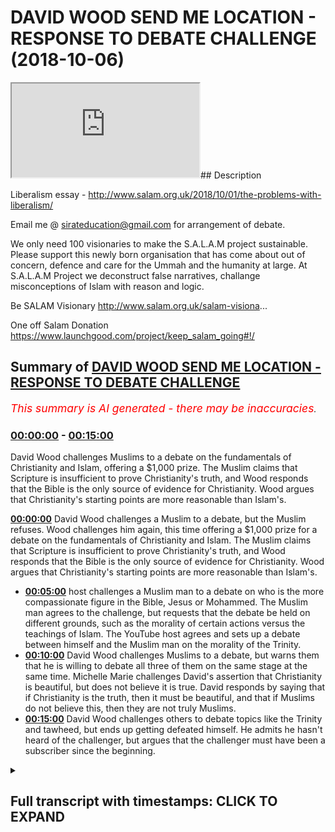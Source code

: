 # DAVID WOOD SEND ME LOCATION - RESPONSE TO DEBATE CHALLENGE (2018-10-06)

<iframe loading='lazy' src='https://www.youtube.com/embed/Hax68VgkjuQ'></iframe>## Description

Liberalism essay - 
http://www.salam.org.uk/2018/10/01/the-problems-with-liberalism/

Email me @ sirateducation@gmail.com for arrangement of debate. 

We only need 100 visionaries to make the S.A.L.A.M project sustainable. Please support this newly born organisation that has come about out of concern, defence and care for the Ummah and the humanity at large. At S.A.L.A.M Project we deconstruct false narratives, challange misconceptions of Islam with reason and logic. 

Be SALAM Visionary 
http://www.salam.org.uk/salam-visiona...

One off Salam Donation
https://www.launchgood.com/project/keep_salam_going#!/

## Summary of [DAVID WOOD SEND ME LOCATION - RESPONSE TO DEBATE CHALLENGE](https://www.youtube.com/watch?v=Hax68VgkjuQ)


*<span style="color:red; font-size:125%">This summary is AI generated - there may be inaccuracies</span>. [](/)*

### [00:00:00](https://www.youtube.com/watch?v=Hax68VgkjuQ&t=0) - [00:15:00](https://www.youtube.com/watch?v=Hax68VgkjuQ&t=900)

David Wood challenges Muslims to a debate on the fundamentals of Christianity and Islam, offering a $1,000 prize. The Muslim claims that Scripture is insufficient to prove Christianity's truth, and Wood responds that the Bible is the only source of evidence for Christianity. Wood argues that Christianity's starting points are more reasonable than Islam's.

**[00:00:00](https://www.youtube.com/watch?v=Hax68VgkjuQ&t=0)** David Wood challenges a Muslim to a debate, but the Muslim refuses. Wood challenges him again, this time offering a $1,000 prize for a debate on the fundamentals of Christianity and Islam. The Muslim claims that Scripture is insufficient to prove Christianity's truth, and Wood responds that the Bible is the only source of evidence for Christianity. Wood argues that Christianity's starting points are more reasonable than Islam's.
* **[00:05:00](https://www.youtube.com/watch?v=Hax68VgkjuQ&t=300)**  host challenges a Muslim man to a debate on who is the more compassionate figure in the Bible, Jesus or Mohammed. The Muslim man agrees to the challenge, but requests that the debate be held on different grounds, such as the morality of certain actions versus the teachings of Islam. The YouTube host agrees and sets up a debate between himself and the Muslim man on the morality of the Trinity.
* **[00:10:00](https://www.youtube.com/watch?v=Hax68VgkjuQ&t=600)** David Wood challenges Muslims to a debate, but warns them that he is willing to debate all three of them on the same stage at the same time. Michelle Marie challenges David's assertion that Christianity is beautiful, but does not believe it is true. David responds by saying that if Christianity is the truth, then it must be beautiful, and that if Muslims do not believe this, then they are not truly Muslims.
* **[00:15:00](https://www.youtube.com/watch?v=Hax68VgkjuQ&t=900)** David Wood challenges others to debate topics like the Trinity and tawheed, but ends up getting defeated himself. He admits he hasn't heard of the challenger, but argues that the challenger must have been a subscriber since the beginning.

<details><summary><h2>Full transcript with timestamps: CLICK TO EXPAND</h2></summary>

[0:00:00](https://youtu.be/Hax68VgkjuQ?t=0) I give Salam to my people in Bangladesh  
[0:00:04](https://youtu.be/Hax68VgkjuQ?t=4) Salam to the people of Marrakesh Salam  
[0:00:08](https://youtu.be/Hax68VgkjuQ?t=8) aleikum I mentor a better care to  
[0:00:10](https://youtu.be/Hax68VgkjuQ?t=10) brothers and sisters in dear friends  
[0:00:11](https://youtu.be/Hax68VgkjuQ?t=11) welcome to another episode of the house  
[0:00:12](https://youtu.be/Hax68VgkjuQ?t=12) show before I start one and praise Allah  
[0:00:14](https://youtu.be/Hax68VgkjuQ?t=14) subhana WA Ta'ala the most merciful the  
[0:00:15](https://youtu.be/Hax68VgkjuQ?t=15) most trust all praises glory and  
[0:00:16](https://youtu.be/Hax68VgkjuQ?t=16) gratitude belongs him for the work that  
[0:00:17](https://youtu.be/Hax68VgkjuQ?t=17) we do if you can support us with your  
[0:00:19](https://youtu.be/Hax68VgkjuQ?t=19) dwars  
[0:00:19](https://youtu.be/Hax68VgkjuQ?t=19) if you have financial means at the link  
[0:00:21](https://youtu.be/Hax68VgkjuQ?t=21) below whatever you can even share this  
[0:00:23](https://youtu.be/Hax68VgkjuQ?t=23) video it would mean a lot to us because  
[0:00:24](https://youtu.be/Hax68VgkjuQ?t=24) then we can bring you these videos not  
[0:00:25](https://youtu.be/Hax68VgkjuQ?t=25) only that we're gonna be bringing you  
[0:00:26](https://youtu.be/Hax68VgkjuQ?t=26) some debates so if you guys remember  
[0:00:29](https://youtu.be/Hax68VgkjuQ?t=29) none in Muhammad's job shadow for the  
[0:00:30](https://youtu.be/Hax68VgkjuQ?t=30) new show the booth we done a video  
[0:00:32](https://youtu.be/Hax68VgkjuQ?t=32) reacting to David Wood now David Wood  
[0:00:35](https://youtu.be/Hax68VgkjuQ?t=35) who is this person cuz we need to  
[0:00:36](https://youtu.be/Hax68VgkjuQ?t=36) understand the person who is dealing  
[0:00:37](https://youtu.be/Hax68VgkjuQ?t=37) with you here David Wood is someone I  
[0:00:39](https://youtu.be/Hax68VgkjuQ?t=39) can clearly say a staunch enemy of Islam  
[0:00:41](https://youtu.be/Hax68VgkjuQ?t=41) to be frank Accord any different he's  
[0:00:44](https://youtu.be/Hax68VgkjuQ?t=44) such an enemy that he goes to the levels  
[0:00:47](https://youtu.be/Hax68VgkjuQ?t=47) of losing his dignity no it is it is  
[0:00:50](https://youtu.be/Hax68VgkjuQ?t=50) because if someone hates me knowledge if  
[0:00:53](https://youtu.be/Hax68VgkjuQ?t=53) someone hates someone so much if I can  
[0:00:54](https://youtu.be/Hax68VgkjuQ?t=54) lose if it causes me to lose my dignity  
[0:00:57](https://youtu.be/Hax68VgkjuQ?t=57) that means psychologically up here I'm  
[0:00:59](https://youtu.be/Hax68VgkjuQ?t=59) not trying to do personal attacks at  
[0:01:00](https://youtu.be/Hax68VgkjuQ?t=60) home and I'm just sayin who is this  
[0:01:01](https://youtu.be/Hax68VgkjuQ?t=61) person this is a person in another  
[0:01:03](https://youtu.be/Hax68VgkjuQ?t=63) interview which he claimed that he was a  
[0:01:06](https://youtu.be/Hax68VgkjuQ?t=66) business this person who wanted to kill  
[0:01:08](https://youtu.be/Hax68VgkjuQ?t=68) his father and I played the recordings  
[0:01:10](https://youtu.be/Hax68VgkjuQ?t=70) you can play for yourself you have some  
[0:01:11](https://youtu.be/Hax68VgkjuQ?t=71) crazy stuff now I decided to kill my dad  
[0:01:16](https://youtu.be/Hax68VgkjuQ?t=76) and I decided to do it in a brutal  
[0:01:19](https://youtu.be/Hax68VgkjuQ?t=79) fashion not a not a gunshot or anything  
[0:01:21](https://youtu.be/Hax68VgkjuQ?t=81) I was gonna do with a hammer when I  
[0:01:24](https://youtu.be/Hax68VgkjuQ?t=84) walked up to my dad I've got a hammer in  
[0:01:26](https://youtu.be/Hax68VgkjuQ?t=86) my hand and I hit him in the head seven  
[0:01:31](https://youtu.be/Hax68VgkjuQ?t=91) or eight times with a ball-peen hammer  
[0:01:33](https://youtu.be/Hax68VgkjuQ?t=93) and so I thought he was dead and I just  
[0:01:36](https://youtu.be/Hax68VgkjuQ?t=96) left he was a very problematic person  
[0:01:38](https://youtu.be/Hax68VgkjuQ?t=98) now in the image that you can see in  
[0:01:40](https://youtu.be/Hax68VgkjuQ?t=100) front he's dressed up as a woman now the  
[0:01:42](https://youtu.be/Hax68VgkjuQ?t=102) question that needs to ask is why would  
[0:01:43](https://youtu.be/Hax68VgkjuQ?t=103) a man dressed up as a woman unless you  
[0:01:45](https://youtu.be/Hax68VgkjuQ?t=105) want to be a transgender yeah oh like I  
[0:01:48](https://youtu.be/Hax68VgkjuQ?t=108) said before you've lost your dignity so  
[0:01:50](https://youtu.be/Hax68VgkjuQ?t=110) words even with such a man and the only  
[0:01:51](https://youtu.be/Hax68VgkjuQ?t=111) reason we're doing this is to further  
[0:01:54](https://youtu.be/Hax68VgkjuQ?t=114) expose him that's why now this the  
[0:01:56](https://youtu.be/Hax68VgkjuQ?t=116) reason we're doing otherwise I'm being  
[0:01:57](https://youtu.be/Hax68VgkjuQ?t=117) honest I don't believe this person  
[0:01:59](https://youtu.be/Hax68VgkjuQ?t=119) should even be debated because he has no  
[0:02:01](https://youtu.be/Hax68VgkjuQ?t=121) dignity there is some Christians that  
[0:02:03](https://youtu.be/Hax68VgkjuQ?t=123) colorsmart says in the Quran laces are  
[0:02:04](https://youtu.be/Hax68VgkjuQ?t=124) all Christians are the same so there are  
[0:02:06](https://youtu.be/Hax68VgkjuQ?t=126) some that I could handle we go to the  
[0:02:07](https://youtu.be/Hax68VgkjuQ?t=127) pass summit and a good people they talk  
[0:02:09](https://youtu.be/Hax68VgkjuQ?t=129) to us they want a reason they want to  
[0:02:10](https://youtu.be/Hax68VgkjuQ?t=130) understand and luck always wanted Isis  
[0:02:12](https://youtu.be/Hax68VgkjuQ?t=132) come to common terms between you and  
[0:02:13](https://youtu.be/Hax68VgkjuQ?t=133) them  
[0:02:13](https://youtu.be/Hax68VgkjuQ?t=133) but this man is not the same and he will  
[0:02:15](https://youtu.be/Hax68VgkjuQ?t=135) not be treated the same cause we're  
[0:02:16](https://youtu.be/Hax68VgkjuQ?t=136) gonna be very frank we're not here to  
[0:02:18](https://youtu.be/Hax68VgkjuQ?t=138) Haywood no no no no no we're here to get  
[0:02:20](https://youtu.be/Hax68VgkjuQ?t=140) to the point and deal with the matter  
[0:02:22](https://youtu.be/Hax68VgkjuQ?t=142) head-on  
[0:02:22](https://youtu.be/Hax68VgkjuQ?t=142) so since we've got a little bit of  
[0:02:24](https://youtu.be/Hax68VgkjuQ?t=144) understanding who is this person from  
[0:02:25](https://youtu.be/Hax68VgkjuQ?t=145) the images below he dropped you poor  
[0:02:27](https://youtu.be/Hax68VgkjuQ?t=147) challenge out to him you said to him  
[0:02:29](https://youtu.be/Hax68VgkjuQ?t=149) look they litter let's have a debate and  
[0:02:31](https://youtu.be/Hax68VgkjuQ?t=151) the videos that you reacted to was of  
[0:02:34](https://youtu.be/Hax68VgkjuQ?t=154) him not being able to answer a question  
[0:02:36](https://youtu.be/Hax68VgkjuQ?t=156) that he was posed from his religion  
[0:02:38](https://youtu.be/Hax68VgkjuQ?t=158) regarding a doctrine not side issues not  
[0:02:41](https://youtu.be/Hax68VgkjuQ?t=161) did Jesus have a yellow hair or blue  
[0:02:42](https://youtu.be/Hax68VgkjuQ?t=162) hair it was about Jesus dying and being  
[0:02:45](https://youtu.be/Hax68VgkjuQ?t=165) resurrected what was your challenges on  
[0:02:48](https://youtu.be/Hax68VgkjuQ?t=168) a reaction video of David Wood reacting  
[0:02:51](https://youtu.be/Hax68VgkjuQ?t=171) sorry you're answering attempting to  
[0:02:54](https://youtu.be/Hax68VgkjuQ?t=174) answer a question that was posed by  
[0:02:55](https://youtu.be/Hax68VgkjuQ?t=175) another Muslim guy in some conference or  
[0:02:57](https://youtu.be/Hax68VgkjuQ?t=177) some debate that was done and they were  
[0:02:58](https://youtu.be/Hax68VgkjuQ?t=178) very straightforward questions about the  
[0:03:00](https://youtu.be/Hax68VgkjuQ?t=180) personhood of Jesus Christ and the  
[0:03:02](https://youtu.be/Hax68VgkjuQ?t=182) doctrine of the Trinity yeah and what I  
[0:03:05](https://youtu.be/Hax68VgkjuQ?t=185) found shocking about those videos and  
[0:03:07](https://youtu.be/Hax68VgkjuQ?t=187) you can obviously refer to the other  
[0:03:08](https://youtu.be/Hax68VgkjuQ?t=188) videos I've done to see what I'm talking  
[0:03:09](https://youtu.be/Hax68VgkjuQ?t=189) about  
[0:03:10](https://youtu.be/Hax68VgkjuQ?t=190) well I found shocking about those videos  
[0:03:12](https://youtu.be/Hax68VgkjuQ?t=192) is that although the question was  
[0:03:14](https://youtu.be/Hax68VgkjuQ?t=194) practically very straightforward the  
[0:03:17](https://youtu.be/Hax68VgkjuQ?t=197) answer was all over the place and my  
[0:03:21](https://youtu.be/Hax68VgkjuQ?t=201) point there with with reaction to those  
[0:03:23](https://youtu.be/Hax68VgkjuQ?t=203) videos was that this man who has spent a  
[0:03:26](https://youtu.be/Hax68VgkjuQ?t=206) whole a jury of his adult life he  
[0:03:29](https://youtu.be/Hax68VgkjuQ?t=209) attacking Islam when it comes to  
[0:03:32](https://youtu.be/Hax68VgkjuQ?t=212) answering his own religion or trying to  
[0:03:35](https://youtu.be/Hax68VgkjuQ?t=215) justify his own religion he's not even  
[0:03:37](https://youtu.be/Hax68VgkjuQ?t=217) able to do so on a basic fundamental  
[0:03:39](https://youtu.be/Hax68VgkjuQ?t=219) doctrinal level he Ivan look at the  
[0:03:42](https://youtu.be/Hax68VgkjuQ?t=222) basics of his religion and make sense of  
[0:03:44](https://youtu.be/Hax68VgkjuQ?t=224) them okay so we did not show you put  
[0:03:46](https://youtu.be/Hax68VgkjuQ?t=226) challenge out to me I brought a  
[0:03:47](https://youtu.be/Hax68VgkjuQ?t=227) challenge out for him to talk about what  
[0:03:50](https://youtu.be/Hax68VgkjuQ?t=230) the debate question must be about the  
[0:03:52](https://youtu.be/Hax68VgkjuQ?t=232) fundamentals of both religion why why I  
[0:03:55](https://youtu.be/Hax68VgkjuQ?t=235) think why comma seats you why  
[0:03:56](https://youtu.be/Hax68VgkjuQ?t=236) fundamentally in order to prove anything  
[0:03:59](https://youtu.be/Hax68VgkjuQ?t=239) true or false  
[0:04:00](https://youtu.be/Hax68VgkjuQ?t=240) yeah we need to look at the first  
[0:04:02](https://youtu.be/Hax68VgkjuQ?t=242) principles of those things right in  
[0:04:03](https://youtu.be/Hax68VgkjuQ?t=243) physics and mathematics in philosophy  
[0:04:06](https://youtu.be/Hax68VgkjuQ?t=246) yeah the premise one of the best ways of  
[0:04:09](https://youtu.be/Hax68VgkjuQ?t=249) finding out if something is true or  
[0:04:10](https://youtu.be/Hax68VgkjuQ?t=250) false is what we call arguing from first  
[0:04:13](https://youtu.be/Hax68VgkjuQ?t=253) principles okay this is one of the best  
[0:04:15](https://youtu.be/Hax68VgkjuQ?t=255) if not the best way of arguing if not  
[0:04:18](https://youtu.be/Hax68VgkjuQ?t=258) the best way of ascertaining the truth  
[0:04:19](https://youtu.be/Hax68VgkjuQ?t=259) okay okay so when we argue from first  
[0:04:22](https://youtu.be/Hax68VgkjuQ?t=262) principles we look at the assumptions of  
[0:04:26](https://youtu.be/Hax68VgkjuQ?t=266) said the thing that is being supposed  
[0:04:28](https://youtu.be/Hax68VgkjuQ?t=268) yeah or that is being put forward okay  
[0:04:31](https://youtu.be/Hax68VgkjuQ?t=271) in this case I said what are the  
[0:04:32](https://youtu.be/Hax68VgkjuQ?t=272) assumptions what are the first  
[0:04:34](https://youtu.be/Hax68VgkjuQ?t=274) principles what are the beginnings what  
[0:04:36](https://youtu.be/Hax68VgkjuQ?t=276) are the epidemiological roots of  
[0:04:39](https://youtu.be/Hax68VgkjuQ?t=279) Christianity / Islam in both cases there  
[0:04:43](https://youtu.be/Hax68VgkjuQ?t=283) are different assumptions on the  
[0:04:45](https://youtu.be/Hax68VgkjuQ?t=285) personhood of Jesus Christ on God on  
[0:04:48](https://youtu.be/Hax68VgkjuQ?t=288) these on these key masses here so here  
[0:04:50](https://youtu.be/Hax68VgkjuQ?t=290) what we should be talking about is what  
[0:04:53](https://youtu.be/Hax68VgkjuQ?t=293) makes more sense from a rational a  
[0:04:56](https://youtu.be/Hax68VgkjuQ?t=296) textual and historical perspective does  
[0:05:00](https://youtu.be/Hax68VgkjuQ?t=300) the Trinity make more sense or does tell  
[0:05:04](https://youtu.be/Hax68VgkjuQ?t=304) he'd tell how you'd make more sense so  
[0:05:05](https://youtu.be/Hax68VgkjuQ?t=305) miss you do you see in this look forget  
[0:05:07](https://youtu.be/Hax68VgkjuQ?t=307) the branches and the leaves let's go to  
[0:05:09](https://youtu.be/Hax68VgkjuQ?t=309) the moon let's go to the roots yes well  
[0:05:10](https://youtu.be/Hax68VgkjuQ?t=310) well guess what well guess what yes he's  
[0:05:12](https://youtu.be/Hax68VgkjuQ?t=312) responded to the so Jesus see if he's up  
[0:05:16](https://youtu.be/Hax68VgkjuQ?t=316) for the challenge he seems I'm brief  
[0:05:18](https://youtu.be/Hax68VgkjuQ?t=318) that's it this one is actually not a  
[0:05:22](https://youtu.be/Hax68VgkjuQ?t=322) question for you but for some reason  
[0:05:24](https://youtu.be/Hax68VgkjuQ?t=324) that someone wants to post a video about  
[0:05:25](https://youtu.be/Hax68VgkjuQ?t=325) me because they keep my Twitter lit up  
[0:05:28](https://youtu.be/Hax68VgkjuQ?t=328) but David did you accept that the  
[0:05:31](https://youtu.be/Hax68VgkjuQ?t=331) challenge from that Muslim Dawa guy from  
[0:05:34](https://youtu.be/Hax68VgkjuQ?t=334) speakers corner police confirm or deny  
[0:05:36](https://youtu.be/Hax68VgkjuQ?t=336) that recently like over the past I don't  
[0:05:40](https://youtu.be/Hax68VgkjuQ?t=340) know two months there's been a bunch  
[0:05:42](https://youtu.be/Hax68VgkjuQ?t=342) from speakers corners guys Adnan Rashid  
[0:05:46](https://youtu.be/Hax68VgkjuQ?t=346) someone names Mohammed a job or  
[0:05:49](https://youtu.be/Hax68VgkjuQ?t=349) something like that and Ali da Wow  
[0:05:52](https://youtu.be/Hax68VgkjuQ?t=352) so I've seen those guys now one of those  
[0:05:55](https://youtu.be/Hax68VgkjuQ?t=355) guys I know I'm non Rashid I know I'm  
[0:05:57](https://youtu.be/Hax68VgkjuQ?t=357) familiar with in the other two guys  
[0:05:59](https://youtu.be/Hax68VgkjuQ?t=359) don't worry you're gonna get to know  
[0:06:01](https://youtu.be/Hax68VgkjuQ?t=361) each other as well don't recall that  
[0:06:02](https://youtu.be/Hax68VgkjuQ?t=362) we're watching it I may have I don't  
[0:06:03](https://youtu.be/Hax68VgkjuQ?t=363) know don't recall anything from them but  
[0:06:07](https://youtu.be/Hax68VgkjuQ?t=367) just to confirm here and you can send  
[0:06:09](https://youtu.be/Hax68VgkjuQ?t=369) them this video with this you give them  
[0:06:14](https://youtu.be/Hax68VgkjuQ?t=374) a timestamp so they know when to when to  
[0:06:17](https://youtu.be/Hax68VgkjuQ?t=377) see this yes I accept their challenge  
[0:06:21](https://youtu.be/Hax68VgkjuQ?t=381) whether they're a team or he's a  
[0:06:24](https://youtu.be/Hax68VgkjuQ?t=384) bereavement he's gonna debate the root  
[0:06:26](https://youtu.be/Hax68VgkjuQ?t=386) of the problem totally the intranet I  
[0:06:27](https://youtu.be/Hax68VgkjuQ?t=387) believe I believe is it they're talking  
[0:06:29](https://youtu.be/Hax68VgkjuQ?t=389) like one at a time I'm fine I confirm  
[0:06:32](https://youtu.be/Hax68VgkjuQ?t=392) that now there are multiple ways they  
[0:06:34](https://youtu.be/Hax68VgkjuQ?t=394) can do that they can contact a mosque  
[0:06:35](https://youtu.be/Hax68VgkjuQ?t=395) over here in the u.s. anywhere in the  
[0:06:38](https://youtu.be/Hax68VgkjuQ?t=398) u.s. I'll show up Salafi mosque  
[0:06:40](https://youtu.be/Hax68VgkjuQ?t=400) okay I'll be there anywhere he's brave  
[0:06:43](https://youtu.be/Hax68VgkjuQ?t=403) he's brave any he's brave  
[0:06:45](https://youtu.be/Hax68VgkjuQ?t=405) I believe he's been except the Cybermen  
[0:06:48](https://youtu.be/Hax68VgkjuQ?t=408) wherever wherever hopefully if you if  
[0:06:50](https://youtu.be/Hax68VgkjuQ?t=410) you're it's time for Chris Christian  
[0:06:51](https://youtu.be/Hax68VgkjuQ?t=411) president allows us in the country it'll  
[0:06:54](https://youtu.be/Hax68VgkjuQ?t=414) be really good if no we're discussing  
[0:06:56](https://youtu.be/Hax68VgkjuQ?t=416) you or they can contact the MSA the  
[0:07:00](https://youtu.be/Hax68VgkjuQ?t=420) Muslim Students Association and there  
[0:07:02](https://youtu.be/Hax68VgkjuQ?t=422) are tons of Muslim Students associations  
[0:07:05](https://youtu.be/Hax68VgkjuQ?t=425) at universities across the time this is  
[0:07:08](https://youtu.be/Hax68VgkjuQ?t=428) if anyone's watching this from the US  
[0:07:10](https://youtu.be/Hax68VgkjuQ?t=430) and they belong to a Muslim Student  
[0:07:12](https://youtu.be/Hax68VgkjuQ?t=432) Association yeah all from any message it  
[0:07:14](https://youtu.be/Hax68VgkjuQ?t=434) in the United States some of your New  
[0:07:16](https://youtu.be/Hax68VgkjuQ?t=436) York or wherever you want yeah send us  
[0:07:17](https://youtu.be/Hax68VgkjuQ?t=437) your details you can find for example  
[0:07:19](https://youtu.be/Hax68VgkjuQ?t=439) our Instagram be the link below all if  
[0:07:23](https://youtu.be/Hax68VgkjuQ?t=443) not on Instagram you can send us an  
[0:07:25](https://youtu.be/Hax68VgkjuQ?t=445) email with that information because  
[0:07:27](https://youtu.be/Hax68VgkjuQ?t=447) we're trying to arrange the day and  
[0:07:28](https://youtu.be/Hax68VgkjuQ?t=448) obviously myself  
[0:07:30](https://youtu.be/Hax68VgkjuQ?t=450) he needs to send us an email as well  
[0:07:31](https://youtu.be/Hax68VgkjuQ?t=451) we'll put the even on the bottom yeah  
[0:07:33](https://youtu.be/Hax68VgkjuQ?t=453) well the middle but also we're gonna  
[0:07:35](https://youtu.be/Hax68VgkjuQ?t=455) come to an agreement yet because we  
[0:07:36](https://youtu.be/Hax68VgkjuQ?t=456) might be him to come here so you know  
[0:07:38](https://youtu.be/Hax68VgkjuQ?t=458) we'll see mostly let's see what happens  
[0:07:40](https://youtu.be/Hax68VgkjuQ?t=460) tell them to set up the debates I would  
[0:07:42](https://youtu.be/Hax68VgkjuQ?t=462) recommend to debates like he's gonna see  
[0:07:46](https://youtu.be/Hax68VgkjuQ?t=466) the Trinity and Tony this is brain it's  
[0:07:47](https://youtu.be/Hax68VgkjuQ?t=467) changed a bit he's changed a bit  
[0:07:48](https://youtu.be/Hax68VgkjuQ?t=468) who was Muhammad and who was Jesus that  
[0:07:50](https://youtu.be/Hax68VgkjuQ?t=470) way okay maybe the second one he's gonna  
[0:07:54](https://youtu.be/Hax68VgkjuQ?t=474) debate Trinity and it's nice and those  
[0:07:57](https://youtu.be/Hax68VgkjuQ?t=477) are two of the main questions okay  
[0:08:01](https://youtu.be/Hax68VgkjuQ?t=481) wouldn't even put your challenge up did  
[0:08:03](https://youtu.be/Hax68VgkjuQ?t=483) you see that you want to debate who is  
[0:08:07](https://youtu.be/Hax68VgkjuQ?t=487) Jesus and who is Muhammad I didn't say  
[0:08:09](https://youtu.be/Hax68VgkjuQ?t=489) that by the way these don't even make  
[0:08:11](https://youtu.be/Hax68VgkjuQ?t=491) this unbelievable they don't even make  
[0:08:12](https://youtu.be/Hax68VgkjuQ?t=492) sense is debate question they make sense  
[0:08:15](https://youtu.be/Hax68VgkjuQ?t=495) as history lessons very who was Muhammad  
[0:08:21](https://youtu.be/Hax68VgkjuQ?t=501) Ali who was you Teresa damn what was  
[0:08:24](https://youtu.be/Hax68VgkjuQ?t=504) what see what where is the contention in  
[0:08:27](https://youtu.be/Hax68VgkjuQ?t=507) that well how was that going should be  
[0:08:29](https://youtu.be/Hax68VgkjuQ?t=509) was Jesus God or was is the truth  
[0:08:32](https://youtu.be/Hax68VgkjuQ?t=512) Trinity Otto hate question mark you know  
[0:08:35](https://youtu.be/Hax68VgkjuQ?t=515) you know what dice look the person on  
[0:08:36](https://youtu.be/Hax68VgkjuQ?t=516) his on our left  
[0:08:37](https://youtu.be/Hax68VgkjuQ?t=517) he's right is a apostate of Islam yeah  
[0:08:40](https://youtu.be/Hax68VgkjuQ?t=520) okay yes it's like talking to him and be  
[0:08:42](https://youtu.be/Hax68VgkjuQ?t=522) like look you are suffering from POC  
[0:08:44](https://youtu.be/Hax68VgkjuQ?t=524) moss post colonial masters order  
[0:08:46](https://youtu.be/Hax68VgkjuQ?t=526) syndrome yeah which I diagnosed that we  
[0:08:47](https://youtu.be/Hax68VgkjuQ?t=527) could go with a few X Muslims as well  
[0:08:49](https://youtu.be/Hax68VgkjuQ?t=529) and me coming to him look we're gonna  
[0:08:50](https://youtu.be/Hax68VgkjuQ?t=530) talk about Muhammad in Jesus tell me  
[0:08:52](https://youtu.be/Hax68VgkjuQ?t=532) which one fits your liberal  
[0:08:54](https://youtu.be/Hax68VgkjuQ?t=534) standards which I'm going to change  
[0:08:55](https://youtu.be/Hax68VgkjuQ?t=535) later better by the way justice yes I've  
[0:08:57](https://youtu.be/Hax68VgkjuQ?t=537) written an essay on liberalism which  
[0:08:59](https://youtu.be/Hax68VgkjuQ?t=539) I'll put in the description box  
[0:09:00](https://youtu.be/Hax68VgkjuQ?t=540) publications example the UK four-star  
[0:09:03](https://youtu.be/Hax68VgkjuQ?t=543) public and by the way she Muhammad off  
[0:09:05](https://youtu.be/Hax68VgkjuQ?t=545) man is also written an essay on page of  
[0:09:07](https://youtu.be/Hax68VgkjuQ?t=547) I should be so the wife hours are coming  
[0:09:11](https://youtu.be/Hax68VgkjuQ?t=551) out as well  
[0:09:11](https://youtu.be/Hax68VgkjuQ?t=551) inshallah brothers sisters that's we do  
[0:09:13](https://youtu.be/Hax68VgkjuQ?t=553) a mini pillow yeah good so what I'm  
[0:09:14](https://youtu.be/Hax68VgkjuQ?t=554) trying to see is what he's doing is that  
[0:09:15](https://youtu.be/Hax68VgkjuQ?t=555) going to a person who's got liberal  
[0:09:17](https://youtu.be/Hax68VgkjuQ?t=557) values insane look we're gonna tell you  
[0:09:19](https://youtu.be/Hax68VgkjuQ?t=559) who's the kindest Mohammed or Jesus  
[0:09:20](https://youtu.be/Hax68VgkjuQ?t=560) Jesus fruit flowers on Fridays and  
[0:09:22](https://youtu.be/Hax68VgkjuQ?t=562) Saturdays but Muhammad peace be upon him  
[0:09:24](https://youtu.be/Hax68VgkjuQ?t=564) didn't this is pathetic  
[0:09:25](https://youtu.be/Hax68VgkjuQ?t=565) I'm not going to choose my my soul I  
[0:09:28](https://youtu.be/Hax68VgkjuQ?t=568) would not drink a little drop of poison  
[0:09:30](https://youtu.be/Hax68VgkjuQ?t=570) because you'll harm my body  
[0:09:31](https://youtu.be/Hax68VgkjuQ?t=571) you think I'm gonna put my soul in the  
[0:09:32](https://youtu.be/Hax68VgkjuQ?t=572) line because one sounds better than the  
[0:09:35](https://youtu.be/Hax68VgkjuQ?t=575) other it's irrelevant I want to know  
[0:09:38](https://youtu.be/Hax68VgkjuQ?t=578) fundamental bases okay earth has its own  
[0:10:02](https://youtu.be/Hax68VgkjuQ?t=602) is that me and you in the family look  
[0:10:04](https://youtu.be/Hax68VgkjuQ?t=604) you know if if black for example  
[0:10:14](https://youtu.be/Hax68VgkjuQ?t=614) McGregor and Cronus fight without a  
[0:10:15](https://youtu.be/Hax68VgkjuQ?t=615) reaction video yet if Habib knocks him  
[0:10:18](https://youtu.be/Hax68VgkjuQ?t=618) out we're not going to say that's an  
[0:10:19](https://youtu.be/Hax68VgkjuQ?t=619) evidence for Islam is the truth it's not  
[0:10:22](https://youtu.be/Hax68VgkjuQ?t=622) maybe Allah will die but won't shine and  
[0:10:24](https://youtu.be/Hax68VgkjuQ?t=624) we believe that's gonna happen yeah but  
[0:10:26](https://youtu.be/Hax68VgkjuQ?t=626) I'm not gonna come and say oh look we've  
[0:10:27](https://youtu.be/Hax68VgkjuQ?t=627) knocked him out Islam is the truth OCN  
[0:10:30](https://youtu.be/Hax68VgkjuQ?t=630) okay I saw Allah's on a fish says Allah  
[0:10:32](https://youtu.be/Hax68VgkjuQ?t=632) come on man these are no arguments that  
[0:10:33](https://youtu.be/Hax68VgkjuQ?t=633) you use myself and if it makes anyone  
[0:10:39](https://youtu.be/Hax68VgkjuQ?t=639) feel any better I will debate all three  
[0:10:41](https://youtu.be/Hax68VgkjuQ?t=641) of them on the same stage at the same  
[0:10:43](https://youtu.be/Hax68VgkjuQ?t=643) time please please leave instead of  
[0:10:45](https://youtu.be/Hax68VgkjuQ?t=645) debates in all field was just debate one  
[0:10:46](https://youtu.be/Hax68VgkjuQ?t=646) of us on the matter of Trinity and  
[0:10:48](https://youtu.be/Hax68VgkjuQ?t=648) tawheed that's all we won for me not for  
[0:10:50](https://youtu.be/Hax68VgkjuQ?t=650) you're a brave man you scared us  
[0:11:07](https://youtu.be/Hax68VgkjuQ?t=667) we're free but we're one so why do I  
[0:11:14](https://youtu.be/Hax68VgkjuQ?t=674) wanna make you clear to our Christian  
[0:11:16](https://youtu.be/Hax68VgkjuQ?t=676) friends were watching seriously the only  
[0:11:17](https://youtu.be/Hax68VgkjuQ?t=677) reason we're doing this last night I'll  
[0:11:19](https://youtu.be/Hax68VgkjuQ?t=679) be doing this because this guy is  
[0:11:21](https://youtu.be/Hax68VgkjuQ?t=681) somebody who mocks the Prophet peace be  
[0:11:22](https://youtu.be/Hax68VgkjuQ?t=682) upon him and we're gonna drop to his  
[0:11:24](https://youtu.be/Hax68VgkjuQ?t=684) level yeah but the way he's been and you  
[0:11:26](https://youtu.be/Hax68VgkjuQ?t=686) can see he's dressed up as a woman and  
[0:11:27](https://youtu.be/Hax68VgkjuQ?t=687) all the stuff he says like come on it's  
[0:11:30](https://youtu.be/Hax68VgkjuQ?t=690) pathetic you know we can have a new  
[0:11:31](https://youtu.be/Hax68VgkjuQ?t=691) banter here if we come to the stage meet  
[0:11:32](https://youtu.be/Hax68VgkjuQ?t=692) you understand in the sheet if it says  
[0:11:34](https://youtu.be/Hax68VgkjuQ?t=694) this free of y'all say no there's one of  
[0:11:35](https://youtu.be/Hax68VgkjuQ?t=695) us and then we go step further  
[0:11:43](https://youtu.be/Hax68VgkjuQ?t=703) yes I don't know how I can say it any  
[0:11:47](https://youtu.be/Hax68VgkjuQ?t=707) more clearly than that ladies and  
[0:11:48](https://youtu.be/Hax68VgkjuQ?t=708) gentlemen I've been affirming that I'm  
[0:11:50](https://youtu.be/Hax68VgkjuQ?t=710) willing to debate all day long and  
[0:11:52](https://youtu.be/Hax68VgkjuQ?t=712) multiple times over the past month so  
[0:11:55](https://youtu.be/Hax68VgkjuQ?t=715) anyone who asks go ahead and send them  
[0:11:58](https://youtu.be/Hax68VgkjuQ?t=718) back to that little clip right there yes  
[0:11:59](https://youtu.be/Hax68VgkjuQ?t=719) the answer is yes do you know what yes  
[0:12:03](https://youtu.be/Hax68VgkjuQ?t=723) to do now he has to sudden he has to  
[0:12:04](https://youtu.be/Hax68VgkjuQ?t=724) make a video yeah put my name in the  
[0:12:06](https://youtu.be/Hax68VgkjuQ?t=726) title yeah with your time and your place  
[0:12:09](https://youtu.be/Hax68VgkjuQ?t=729) like a beep says just send me location  
[0:12:13](https://youtu.be/Hax68VgkjuQ?t=733) just send me location all right okay we  
[0:12:21](https://youtu.be/Hax68VgkjuQ?t=741) have a question here from Michelle Marie  
[0:12:26](https://youtu.be/Hax68VgkjuQ?t=746) David asked him why he thinks  
[0:12:28](https://youtu.be/Hax68VgkjuQ?t=748) Christianity is beautiful but doesn't  
[0:12:30](https://youtu.be/Hax68VgkjuQ?t=750) believe it's the truth and just from a  
[0:12:33](https://youtu.be/Hax68VgkjuQ?t=753) from a philosophical note something can  
[0:12:35](https://youtu.be/Hax68VgkjuQ?t=755) be beautiful without without being true  
[0:12:37](https://youtu.be/Hax68VgkjuQ?t=757) right like like if that's being stately  
[0:12:40](https://youtu.be/Hax68VgkjuQ?t=760) I'm interested in that because you know  
[0:12:42](https://youtu.be/Hax68VgkjuQ?t=762) he's hitting out a true principle here  
[0:12:44](https://youtu.be/Hax68VgkjuQ?t=764) by the way I think company if you sit  
[0:12:45](https://youtu.be/Hax68VgkjuQ?t=765) down it's good I'm happy that he said  
[0:12:47](https://youtu.be/Hax68VgkjuQ?t=767) that because what it is is it shows the  
[0:12:50](https://youtu.be/Hax68VgkjuQ?t=770) he owns us he understands the difference  
[0:12:51](https://youtu.be/Hax68VgkjuQ?t=771) between aesthetic value judgment okay  
[0:12:54](https://youtu.be/Hax68VgkjuQ?t=774) which means looking at something and  
[0:12:56](https://youtu.be/Hax68VgkjuQ?t=776) deciding whether you think subjectively  
[0:12:58](https://youtu.be/Hax68VgkjuQ?t=778) is beautiful or not beautiful so so  
[0:13:00](https://youtu.be/Hax68VgkjuQ?t=780) laughter beauty is not an eye of the  
[0:13:02](https://youtu.be/Hax68VgkjuQ?t=782) beholder no everyone's gonna think  
[0:13:03](https://youtu.be/Hax68VgkjuQ?t=783) everything is beauty beautiful at the  
[0:13:05](https://youtu.be/Hax68VgkjuQ?t=785) same level right and that's why we  
[0:13:08](https://youtu.be/Hax68VgkjuQ?t=788) choose different maritals houses yeah  
[0:13:10](https://youtu.be/Hax68VgkjuQ?t=790) whatever may be right but what I'm  
[0:13:11](https://youtu.be/Hax68VgkjuQ?t=791) saying is that this is very important it  
[0:13:13](https://youtu.be/Hax68VgkjuQ?t=793) was it for me and you're just you two  
[0:13:17](https://youtu.be/Hax68VgkjuQ?t=797) what I was gonna say is this this is  
[0:13:21](https://youtu.be/Hax68VgkjuQ?t=801) very important because if you look at a  
[0:13:22](https://youtu.be/Hax68VgkjuQ?t=802) lot of his polemic yeah and all these  
[0:13:24](https://youtu.be/Hax68VgkjuQ?t=804) websites that talk about Islam and try  
[0:13:26](https://youtu.be/Hax68VgkjuQ?t=806) and answer Islam and these things yeah  
[0:13:27](https://youtu.be/Hax68VgkjuQ?t=807) when you look at their polemics their  
[0:13:29](https://youtu.be/Hax68VgkjuQ?t=809) polemics is this the argument is really  
[0:13:31](https://youtu.be/Hax68VgkjuQ?t=811) as follows yeah Aslam is violent yeah  
[0:13:34](https://youtu.be/Hax68VgkjuQ?t=814) therefore Islam is not the truth all  
[0:13:37](https://youtu.be/Hax68VgkjuQ?t=817) right if that's the argument then what  
[0:13:38](https://youtu.be/Hax68VgkjuQ?t=818) you're really appealing to is an  
[0:13:40](https://youtu.be/Hax68VgkjuQ?t=820) aesthetic value level always trying to  
[0:13:42](https://youtu.be/Hax68VgkjuQ?t=822) say that if you don't like violence  
[0:13:44](https://youtu.be/Hax68VgkjuQ?t=824) yeah you will not like Islam mm-hmm and  
[0:13:46](https://youtu.be/Hax68VgkjuQ?t=826) if you don't like Islam Islam is not  
[0:13:48](https://youtu.be/Hax68VgkjuQ?t=828) true exactly now really and truly as you  
[0:13:51](https://youtu.be/Hax68VgkjuQ?t=831) know yourself that does not indicate  
[0:13:53](https://youtu.be/Hax68VgkjuQ?t=833) truthfulness or falsity is that that  
[0:13:56](https://youtu.be/Hax68VgkjuQ?t=836) does not even if you're let's say for  
[0:13:58](https://youtu.be/Hax68VgkjuQ?t=838) the sake of argument right yeah you're  
[0:14:00](https://youtu.be/Hax68VgkjuQ?t=840) right yeah Islam has violence and all  
[0:14:02](https://youtu.be/Hax68VgkjuQ?t=842) these things absolutely no problem yeah  
[0:14:05](https://youtu.be/Hax68VgkjuQ?t=845) and it does have some violence yeah and  
[0:14:07](https://youtu.be/Hax68VgkjuQ?t=847) we're not saying that but the way he  
[0:14:09](https://youtu.be/Hax68VgkjuQ?t=849) represents it's not correct so for the  
[0:14:12](https://youtu.be/Hax68VgkjuQ?t=852) sake of argument the way you represent  
[0:14:13](https://youtu.be/Hax68VgkjuQ?t=853) it is true as well yeah yeah even if  
[0:14:16](https://youtu.be/Hax68VgkjuQ?t=856) that is the case it does not indicate  
[0:14:17](https://youtu.be/Hax68VgkjuQ?t=857) the falsehood exactly my point he knows  
[0:14:21](https://youtu.be/Hax68VgkjuQ?t=861) that he knows on a philosophical level  
[0:14:22](https://youtu.be/Hax68VgkjuQ?t=862) it's it's like you know what it seems  
[0:14:23](https://youtu.be/Hax68VgkjuQ?t=863) when they took him because this question  
[0:14:25](https://youtu.be/Hax68VgkjuQ?t=865) is to him this guy one is right here cuz  
[0:14:26](https://youtu.be/Hax68VgkjuQ?t=866) he said no Christians do so the lady  
[0:14:28](https://youtu.be/Hax68VgkjuQ?t=868) seen if you spew - why don't you become  
[0:14:29](https://youtu.be/Hax68VgkjuQ?t=869) a Christian oh yeah  
[0:14:31](https://youtu.be/Hax68VgkjuQ?t=871) so he is and he's basically gonna say  
[0:14:32](https://youtu.be/Hax68VgkjuQ?t=872) look I find it beautiful it's not the  
[0:14:34](https://youtu.be/Hax68VgkjuQ?t=874) truth I don't believe it yeah what is  
[0:14:36](https://youtu.be/Hax68VgkjuQ?t=876) seems with a lot of Christians is that  
[0:14:38](https://youtu.be/Hax68VgkjuQ?t=878) they won't got to be how they wanting to  
[0:14:40](https://youtu.be/Hax68VgkjuQ?t=880) be look if something is the truth if is  
[0:14:42](https://youtu.be/Hax68VgkjuQ?t=882) the Christianity is the truth and in  
[0:14:44](https://youtu.be/Hax68VgkjuQ?t=884) Christianity the God Almighty says every  
[0:14:46](https://youtu.be/Hax68VgkjuQ?t=886) first day Ali you're gonna climb up a  
[0:14:47](https://youtu.be/Hax68VgkjuQ?t=887) tree stay there for 20 minutes eat a red  
[0:14:49](https://youtu.be/Hax68VgkjuQ?t=889) apple come down and sleep I'm gonna do  
[0:14:51](https://youtu.be/Hax68VgkjuQ?t=891) it it's the truth I'm not gonna say I  
[0:14:53](https://youtu.be/Hax68VgkjuQ?t=893) don't want it it doesn't sound right to  
[0:14:55](https://youtu.be/Hax68VgkjuQ?t=895) me I don't like it it's irrelevant this  
[0:14:58](https://youtu.be/Hax68VgkjuQ?t=898) is the point what the reason why Muslims  
[0:15:00](https://youtu.be/Hax68VgkjuQ?t=900) do what they do where there is some  
[0:15:02](https://youtu.be/Hax68VgkjuQ?t=902) woman putting on a high job or a man  
[0:15:03](https://youtu.be/Hax68VgkjuQ?t=903) sporting a beard or doing whatever it  
[0:15:05](https://youtu.be/Hax68VgkjuQ?t=905) may be here it's because when you come  
[0:15:07](https://youtu.be/Hax68VgkjuQ?t=907) to accept the authority of is Latin yet  
[0:15:09](https://youtu.be/Hax68VgkjuQ?t=909) and the authority of tawheed Allah being  
[0:15:12](https://youtu.be/Hax68VgkjuQ?t=912) the one goodness that is commanding yes  
[0:15:14](https://youtu.be/Hax68VgkjuQ?t=914) the injunctions that are found in the  
[0:15:15](https://youtu.be/Hax68VgkjuQ?t=915) Quran and it's the truth and we can  
[0:15:18](https://youtu.be/Hax68VgkjuQ?t=918) rationalize that right then it makes  
[0:15:21](https://youtu.be/Hax68VgkjuQ?t=921) sense to follow those Commandments and  
[0:15:23](https://youtu.be/Hax68VgkjuQ?t=923) injunctions because that is the old  
[0:15:25](https://youtu.be/Hax68VgkjuQ?t=925) perfect truth if you learned Rania for  
[0:15:26](https://youtu.be/Hax68VgkjuQ?t=926) example on a practical level when people  
[0:15:28](https://youtu.be/Hax68VgkjuQ?t=928) go to doctors  
[0:15:29](https://youtu.be/Hax68VgkjuQ?t=929) they go to doctors because they trust  
[0:15:31](https://youtu.be/Hax68VgkjuQ?t=931) the authority of the doctor hmm I didn't  
[0:15:33](https://youtu.be/Hax68VgkjuQ?t=933) know that this person is qualified that  
[0:15:34](https://youtu.be/Hax68VgkjuQ?t=934) they're specialists in their field yeah  
[0:15:36](https://youtu.be/Hax68VgkjuQ?t=936) and therefore they so the point is this  
[0:15:37](https://youtu.be/Hax68VgkjuQ?t=937) rather than once as you said looking at  
[0:15:40](https://youtu.be/Hax68VgkjuQ?t=940) the branches of the tree right looking  
[0:15:43](https://youtu.be/Hax68VgkjuQ?t=943) at the prescriptions the injunctions and  
[0:15:45](https://youtu.be/Hax68VgkjuQ?t=945) deciding yeah yes by a sociological  
[0:15:48](https://youtu.be/Hax68VgkjuQ?t=948) analogy which is sometimes a very  
[0:15:51](https://youtu.be/Hax68VgkjuQ?t=951) sometimes a very weak logical way of  
[0:15:52](https://youtu.be/Hax68VgkjuQ?t=952) deducing things now okay this is not in  
[0:15:55](https://youtu.be/Hax68VgkjuQ?t=955) line with post-enlightenment idea  
[0:15:57](https://youtu.be/Hax68VgkjuQ?t=957) exactly and applying but therefore the  
[0:16:00](https://youtu.be/Hax68VgkjuQ?t=960) fallacies of present ism yeah yes this  
[0:16:03](https://youtu.be/Hax68VgkjuQ?t=963) is not in line this is not in line with  
[0:16:05](https://youtu.be/Hax68VgkjuQ?t=965) liberal values and this is not it's  
[0:16:07](https://youtu.be/Hax68VgkjuQ?t=967) something I'll do in the essay yeah that  
[0:16:09](https://youtu.be/Hax68VgkjuQ?t=969) we could would come to a conclusion if  
[0:16:11](https://youtu.be/Hax68VgkjuQ?t=971) this is true this is false  
[0:16:12](https://youtu.be/Hax68VgkjuQ?t=972) hmm this is of course a weak way of  
[0:16:16](https://youtu.be/Hax68VgkjuQ?t=976) finding out what is true my sauce and  
[0:16:18](https://youtu.be/Hax68VgkjuQ?t=978) I'll repeat what I said before the best  
[0:16:20](https://youtu.be/Hax68VgkjuQ?t=980) way of finding out if something is true  
[0:16:22](https://youtu.be/Hax68VgkjuQ?t=982) or false is by arguing from first  
[0:16:25](https://youtu.be/Hax68VgkjuQ?t=985) principles from a logical perspective  
[0:16:26](https://youtu.be/Hax68VgkjuQ?t=986) and what which is which is the roots the  
[0:16:29](https://youtu.be/Hax68VgkjuQ?t=989) roots of it trillion and tawheed I'm  
[0:16:31](https://youtu.be/Hax68VgkjuQ?t=991) going to end on this I found them he  
[0:16:34](https://youtu.be/Hax68VgkjuQ?t=994) just shot himself in the foot right he's  
[0:16:36](https://youtu.be/Hax68VgkjuQ?t=996) just answered a question where he's seen  
[0:16:37](https://youtu.be/Hax68VgkjuQ?t=997) just because something is beautiful  
[0:16:39](https://youtu.be/Hax68VgkjuQ?t=999) doesn't make it truth yeah I'm beauty is  
[0:16:41](https://youtu.be/Hax68VgkjuQ?t=1001) subjective right hold on a second and  
[0:16:42](https://youtu.be/Hax68VgkjuQ?t=1002) then he said he wants to debate Prophet  
[0:16:44](https://youtu.be/Hax68VgkjuQ?t=1004) Muhammad and Jesus  
[0:16:45](https://youtu.be/Hax68VgkjuQ?t=1005) what's it gonna debate on what's he  
[0:16:47](https://youtu.be/Hax68VgkjuQ?t=1007) gonna try to prove him there which one  
[0:16:49](https://youtu.be/Hax68VgkjuQ?t=1009) is more moral hold on a second you just  
[0:16:52](https://youtu.be/Hax68VgkjuQ?t=1012) defeated your whole purpose you have no  
[0:16:53](https://youtu.be/Hax68VgkjuQ?t=1013) choice but to debate the Trinity and  
[0:16:55](https://youtu.be/Hax68VgkjuQ?t=1015) tawheed David would I think it's night  
[0:16:57](https://youtu.be/Hax68VgkjuQ?t=1017) night for you I genuinely this time it's  
[0:16:59](https://youtu.be/Hax68VgkjuQ?t=1019) night night for you and in other words I  
[0:17:01](https://youtu.be/Hax68VgkjuQ?t=1021) do  
[0:17:01](https://youtu.be/Hax68VgkjuQ?t=1021) Vanessa yeah and please don't twist he  
[0:17:03](https://youtu.be/Hax68VgkjuQ?t=1023) said they'd given me ten friends no we  
[0:17:05](https://youtu.be/Hax68VgkjuQ?t=1025) mean literally intellectual janessa you  
[0:17:07](https://youtu.be/Hax68VgkjuQ?t=1027) heard those words maybe speakers corner  
[0:17:09](https://youtu.be/Hax68VgkjuQ?t=1029) you probably subscribe to me I know  
[0:17:10](https://youtu.be/Hax68VgkjuQ?t=1030) you're following me research taught me  
[0:17:12](https://youtu.be/Hax68VgkjuQ?t=1032) Dow well it means a nerve there yeah cuz  
[0:17:14](https://youtu.be/Hax68VgkjuQ?t=1034) I've caught they have one with my Dawa  
[0:17:15](https://youtu.be/Hax68VgkjuQ?t=1035) but anyways but when the sis's if you're  
[0:17:17](https://youtu.be/Hax68VgkjuQ?t=1037) watching this that's it ask you don't  
[0:17:19](https://youtu.be/Hax68VgkjuQ?t=1039) know you know why I said that Wow Wow  
[0:17:21](https://youtu.be/Hax68VgkjuQ?t=1041) because you know you're he must have  
[0:17:24](https://youtu.be/Hax68VgkjuQ?t=1044) been he must have been all right no no  
[0:17:26](https://youtu.be/Hax68VgkjuQ?t=1046) no he must have been a subscriber since  
[0:17:29](https://youtu.be/Hax68VgkjuQ?t=1049) the very beginning he and that's when I  
[0:17:30](https://youtu.be/Hax68VgkjuQ?t=1050) studied you started this guy's thought  
[0:17:33](https://youtu.be/Hax68VgkjuQ?t=1053) one day one you a quote Dawa so he's  
[0:17:36](https://youtu.be/Hax68VgkjuQ?t=1056) been a fan from day one three years ago  
[0:17:37](https://youtu.be/Hax68VgkjuQ?t=1057) yes yes that's why your email is done  
[0:17:40](https://youtu.be/Hax68VgkjuQ?t=1060) yes exactly so you  
[0:17:43](https://youtu.be/Hax68VgkjuQ?t=1063) never heard of you he's never heard of  
[0:17:45](https://youtu.be/Hax68VgkjuQ?t=1065) you yet but the guy he's using dawa i  
[0:17:48](https://youtu.be/Hax68VgkjuQ?t=1068) need our I'm not yes yo so he must have  
[0:17:51](https://youtu.be/Hax68VgkjuQ?t=1071) been there from the beginning I don't  
[0:17:53](https://youtu.be/Hax68VgkjuQ?t=1073) know it looks like you and him with my  
[0:17:54](https://youtu.be/Hax68VgkjuQ?t=1074) friends from Dave Thomas is this share  
[0:17:57](https://youtu.be/Hax68VgkjuQ?t=1077) this video with him we're ready America  
[0:17:59](https://youtu.be/Hax68VgkjuQ?t=1079) Australia Mars Neptune as long as we  
[0:18:01](https://youtu.be/Hax68VgkjuQ?t=1081) have oxygen and he was a beta send us  
[0:18:03](https://youtu.be/Hax68VgkjuQ?t=1083) location give us location better care to  
</details>